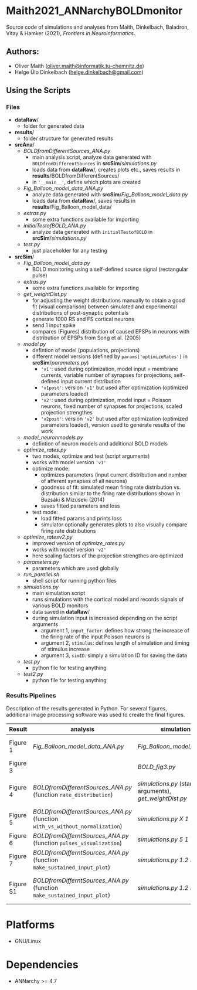# Maith2021_ANNarchyBOLDmonitor

Source code of simulations and analyses from Maith, Dinkelbach, Baladron, Vitay & Hamker (2021), *Frontiers in Neuroinformatics*.

## Authors:

* Oliver Maith (oliver.maith@informatik.tu-chemnitz.de)
* Helge Ülo Dinkelbach (helge.dinkelbach@gmail.com)

## Using the Scripts

### Files

- **dataRaw**/
  - folder for generated data
- **results**/
  - folder structure for generated results 
- **srcAna**/
  - *BOLDfromDifferentSources_ANA.py*
    - main analysis script, analyze data generated with `BOLDfromDifferentSources` in **srcSim**/*simulations.py*
    - loads data from **dataRaw**/, creates plots etc., saves results in **results**/BOLDfromDifferentSources/
    - in `'__main__'`, define which plots are created
  - *Fig_Balloon_model_data_ANA.py*
    - analyze data generated with **srcSim**/*Fig_Balloon_model_data.py*
    - loads data from **dataRaw**/, saves results in **results**/Fig_Balloon_model_data/
  - *extras.py*
    - some extra functions available for importing
  - *initialTestofBOLD_ANA.py*
    - analyze data generated with `initialTestofBOLD` in **srcSim**/*simulations.py*
  - *test.py*
    - just placeholder for any testing
- **srcSim**/
  - *Fig_Balloon_model_data.py*
    - BOLD monitoring using a self-defined source signal (rectangular pulse)
  - *extras.py*
    - some extra functions available for importing
  - *get_weightDist.py*
    - for adjusting the weight distributions manually to obtain a good fit (visual comparison) between simulated and experimental distributions of post-synaptic potentials
    - generate 1000 RS and FS cortical neurons
    - send 1 input spike
    - compares (Figures) distribution of caused EPSPs in neurons with distribution of EPSPs from Song et al. (2005)
  - *model.py*
    - defintion of model (populations, projections)
    - different model versions (defined by `params['optimizeRates']` in **srcSim**/*parameters.py*)
      - `'v1'`: used during optimization, model input = membrane currents, variable number of synapses for projections, self-defined input current distribution
      - `'v1post'`: version `'v1'` but used after optimization (optimized parameters loaded)
      - `'v2'`: used during optimization, model input = Poisson neurons, fixed number of synapses for projections, scaled projection strengthes
      - `'v2post'`: version `'v2'` but used after optimization (optimized parameters loaded), version used to generate results of the work
  - *model_neuronmodels.py*
    - defintion of neuron models and additional BOLD models
  - *optimize_rates.py*
    - two modes, optimize and test (script arguments)
    - works with model version `'v1'`
    - optimize mode:
        - optimizes parameters (input current distribution and number of afferent synapses of all neurons)
        - goodness of fit: simulated mean firing rate distribution vs. distribution similar to the firing rate distributions shown in Buzsáki & Mizuseki (2014)
        - saves fitted parameters and loss
    - test mode:
        - load fitted params and prints loss
        - simulator optionally generates plots to also visually compare firing rate distributions
  - *optimize_ratesv2.py*
    - improved version of *optimize_rates.py*
    - works with model version `'v2'`
    - here scaling factors of the projection strengthes are optimized
  - *parameters.py*
    - parameters which are used globally
  - *run_parallel.sh*
    - shell script for running python files
  - *simulations.py*
    - main simulation script
    - runs simulations with the cortical model and records signals of various BOLD monitors
    - data saved in **dataRaw**/
    - during simulation input is increased depending on the script arguments
      - argument 1, `input_factor`: defines how strong the increase of the firing rate of the input Poisson neurons is
      - argument 2, `stimulus`: defines length of simulation and timing of stimulus increase
      - argument 3, `simID`: simply a simulation ID for saving the data
  - *test.py*
    - python file for testing anything
  - *test2.py*
    - python file for testing anything

### Results Pipelines

Description of the results generated in Python. For several figures, additional image processing software was used to create the final figures.

Result | analysis | simulation | comment
-|-|-|-
Figure 1 | *Fig_Balloon_model_data_ANA.py* | *Fig_Balloon_model_data.py* | lineplots are generated individually in folder **results**/Fig_Balloon_model_data/
Figure 3 |   | *BOLD_fig3.py* | plot is directly generated by the simulation script *BOLD_fig3.py*
Figure 4 | *BOLDfromDifferentSources_ANA.py* (function `rate_distribution`) | *simulations.py* (standard arguments), *get_weightDist.py* | two plots are generated, weight distribution plot is directly generated by the simulation script *get_weightDist.py*
Figure 5 | *BOLDfromDifferentSources_ANA.py* (function `with_vs_without_normalization`) | *simulations.py X 1 Y* | X = `input_factor` = 1--resting, 5--pulse; Y = `simID` = (0--39)
Figure 6 | *BOLDfromDifferntSources_ANA.py* (function `pulses_visualization`) | *simulations.py 5 1 Y* | Y = `simID` = (0--39), lineplots are generated individually
Figure 7 | *BOLDfromDifferntSources_ANA.py* (function `make_sustained_input_plot`) | *simulations.py 1.2 3 Y* | Y = `simID` = (0--39), lineplots are generated individually
Figure S1 | *BOLDfromDifferntSources_ANA.py* (function `make_sustained_input_plot`) | *simulations.py 1.2 3 Y* | Y = `simID` = (0--39), Figure 7 and S1 are generated together, lineplots are generated individually

# Platforms

* GNU/Linux

# Dependencies

* ANNarchy >= 4.7
